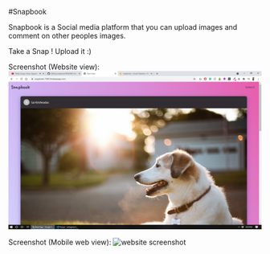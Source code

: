 #Snapbook

Snapbook is a Social media platform that you can upload images and comment on other peoples images.

Take a Snap ! Upload it :) 

Screenshot (Website view):
![website screenshot](https://github.com/saikrishnadas/snapbook/blob/main/Screenshot-web.png)

Screenshot (Mobile web view):
![website screenshot](https://github.com/saikrishnadas/snapbook/blob/main/Screenshot-mobile.png)
